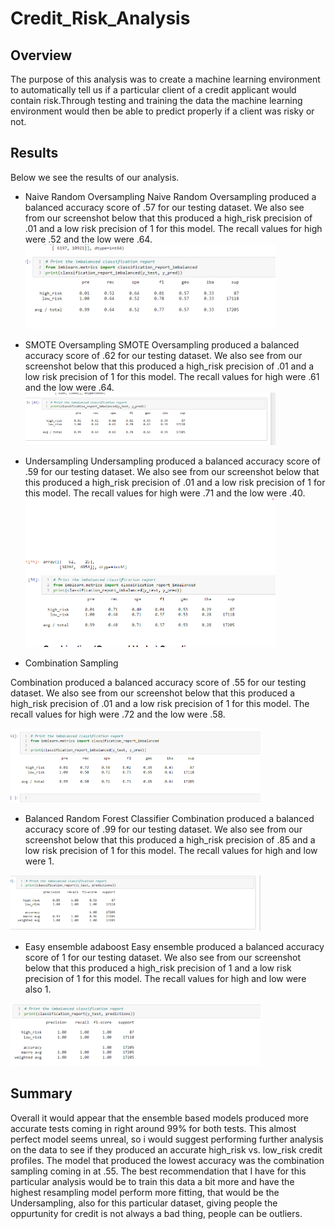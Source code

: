 # Credit_Risk_Analysis
## Overview
The purpose of this analysis was to create a machine learning environment to automatically tell us if a particular client of a credit applicant would contain risk.Through testing and training the data the machine learning environment would then be able to predict properly if a client was risky or not.

## Results
Below we see the results of our analysis.
*  Naive Random Oversampling 
Naive Random Oversampling produced a balanced accuracy score of .57 for our testing dataset. We also see from our screenshot below that this produced a high_risk precision of .01 and a low risk precision of 1 for this model. The recall values for high were .52 and the low were .64. <img src='Resources/Naive_random.png' width='400'>

* SMOTE Oversampling
SMOTE Oversampling produced a balanced accuracy score of .62 for our testing dataset. We also see from our screenshot below that this produced a high_risk precision of .01 and a low risk precision of 1 for this model. The recall values for high were .61 and the low were .64. <img src='Resources/SMOTE.png' width='400'>

*   Undersampling
Undersampling produced a balanced accuracy score of .59 for our testing dataset. We also see from our screenshot below that this produced a high_risk precision of .01 and a low risk precision of 1 for this model. The recall values for high were .71 and the low were .40. <img src='Resources/Undersampling.png' width='400'>

*   Combination Sampling

Combination produced a balanced accuracy score of .55 for our testing dataset. We also see from our screenshot below that this produced a high_risk precision of .01 and a low risk precision of 1 for this model. The recall values for high were .72 and the low were .58. 

<img src='Resources/Combination.png' width='400'>

*   Balanced Random Forest Classifier
Combination produced a balanced accuracy score of .99 for our testing dataset. We also see from our screenshot below that this produced a high_risk precision of .85 and a low risk precision of 1 for this model. The recall values for high and low were 1.
<img src='Resources/Balanced.png' width='400'>

*   Easy ensemble adaboost
Easy ensemble produced a balanced accuracy score of 1 for our testing dataset. We also see from our screenshot below that this produced a high_risk precision of 1 and a low risk precision of 1 for this model. The recall values for high and low were also 1.
<img src='Resources/Easy.png' width='400'>

## Summary
Overall it would appear that the ensemble based models produced more accurate tests coming in right around 99% for both tests. This almost perfect model seems unreal, so i would suggest performing further analysis on the data to see if they produced an accurate high_risk vs. low_risk credit profiles. The model that produced the lowest accuracy was the combination sampling coming in at .55. The best recommendation that I have for this particular analysis would be to train this data a bit more and have the highest resampling model perform more fitting, that would be the Undersampling, also for this particular dataset, giving people the oppurtunity for credit is not always a bad thing, people can be outliers.